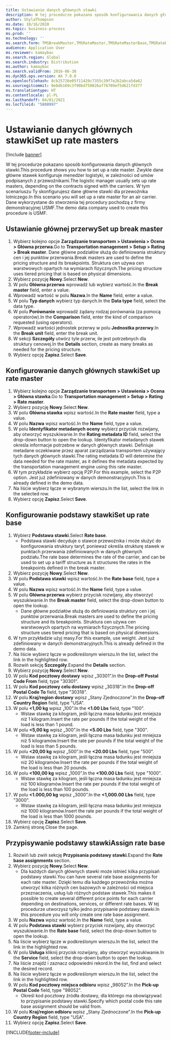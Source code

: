 ```yaml
---
title: Ustawianie danych głównych stawki
description: W tej procedurze pokazano sposób konfigurowania danych głównych stawki.
author: ShylaThompson
ms.date: 10/16/2020
ms.topic: business-process
ms.prod: ''
ms.technology: ''
ms.search.form: TMSBreakMaster,TMSRateMaster,TMSRateMasterBase,TMSRateBaseType, TMSRouteWorkbench
audience: Application User
ms.reviewer: kamaybac
ms.search.region: Global
ms.search.industry: Distribution
ms.author: kamaybac
ms.search.validFrom: 2016-06-30
ms.dyn365.ops.version: AX 7.0.0
ms.openlocfilehash: 8cb25726e05f11420c7355c39f7e262abca5da62
ms.sourcegitcommit: 0e8db169c3f90bd750826af76709ef5d621fd377
ms.translationtype: HT
ms.contentlocale: pl-PL
ms.lasthandoff: 04/01/2021
ms.locfileid: "5808997"
---
```

# <a name="set-up-rate-masters"></a><span data-ttu-id="7c5ac-103">Ustawianie danych głównych stawki</span><span class="sxs-lookup"><span data-stu-id="7c5ac-103">Set up rate masters</span></span>

[!include [banner](../../includes/banner.md)]

<span data-ttu-id="7c5ac-104">W tej procedurze pokazano sposób konfigurowania danych głównych stawki.</span><span class="sxs-lookup"><span data-stu-id="7c5ac-104">This procedure shows you how to set up a rate master.</span></span> <span data-ttu-id="7c5ac-105">Zwykle dane główne stawek konfiguruje menedżer logistyki, w zależności od umów podpisanych z przewoźnikami.</span><span class="sxs-lookup"><span data-stu-id="7c5ac-105">The logistic manager usually sets up rate masters, depending on the contracts signed with the carriers.</span></span> <span data-ttu-id="7c5ac-106">W tym scenariuszu Ty skonfigurujesz dane główne stawki dla przewoźnika lotniczego.</span><span class="sxs-lookup"><span data-stu-id="7c5ac-106">In this scenario you will set up a rate master for an air carrier.</span></span> <span data-ttu-id="7c5ac-107">Dane wykorzystane do stworzenia tej procedury pochodzą z firmy demonstracyjnej USMF.</span><span class="sxs-lookup"><span data-stu-id="7c5ac-107">The demo data company used to create this procedure is USMF.</span></span>

## <a name="set-up-break-master"></a><span data-ttu-id="7c5ac-108">Ustawianie głównej przerwy</span><span class="sxs-lookup"><span data-stu-id="7c5ac-108">Set up break master</span></span>

1. <span data-ttu-id="7c5ac-109">Wybierz kolejno opcje **Zarządzanie transportem > Ustawienia > Ocena > Główna przerwa**.</span><span class="sxs-lookup"><span data-stu-id="7c5ac-109">Go to **Transportation management > Setup > Rating > Break master**.</span></span> <span data-ttu-id="7c5ac-110">Dane główne podziałów służą do definiowania struktury cen i jej punktów przerwania.</span><span class="sxs-lookup"><span data-stu-id="7c5ac-110">Break masters are used to define the pricing structure and its breakpoints.</span></span> <span data-ttu-id="7c5ac-111">Struktura cen używa cen warstwowych opartych na wymiarach fizycznych.</span><span class="sxs-lookup"><span data-stu-id="7c5ac-111">The pricing structure uses tiered pricing that is based on physical dimensions.</span></span>  
1. <span data-ttu-id="7c5ac-112">Wybierz pozycję **Nowy**.</span><span class="sxs-lookup"><span data-stu-id="7c5ac-112">Select **New**.</span></span>
1. <span data-ttu-id="7c5ac-113">W polu **Główna przerwa** wprowadź lub wybierz wartość.</span><span class="sxs-lookup"><span data-stu-id="7c5ac-113">In the **Break master** field, enter a value.</span></span>
1. <span data-ttu-id="7c5ac-114">Wprowadź wartość w polu **Nazwa**.</span><span class="sxs-lookup"><span data-stu-id="7c5ac-114">In the **Name** field, enter a value.</span></span>
1. <span data-ttu-id="7c5ac-115">W polu **Typ danych** wybierz typ danych.</span><span class="sxs-lookup"><span data-stu-id="7c5ac-115">In the **Data type** field, select the data type.</span></span>
1. <span data-ttu-id="7c5ac-116">W polu **Porównanie** wprowadź żądany rodzaj porównania (za pomocą operatorów).</span><span class="sxs-lookup"><span data-stu-id="7c5ac-116">In the **Comparison** field, enter the kind of comparison requested (using operators).</span></span>
1. <span data-ttu-id="7c5ac-117">Wprowadź wartości jednostek przerwy w polu **Jednostka przerwy**.</span><span class="sxs-lookup"><span data-stu-id="7c5ac-117">In the **Break unit** field, enter the break unit.</span></span>
1. <span data-ttu-id="7c5ac-118">W sekcji **Szczegóły** utwórz tyle przerw, ile jest potrzebnych dla struktury cenowej.</span><span class="sxs-lookup"><span data-stu-id="7c5ac-118">In the **Details** section, create as many breaks as needed for the pricing structure.</span></span>
1. <span data-ttu-id="7c5ac-119">Wybierz opcję **Zapisz**.</span><span class="sxs-lookup"><span data-stu-id="7c5ac-119">Select **Save**.</span></span>

## <a name="set-up-rate-master"></a><span data-ttu-id="7c5ac-120">Konfigurowanie danych głównych stawki</span><span class="sxs-lookup"><span data-stu-id="7c5ac-120">Set up rate master</span></span>

1. <span data-ttu-id="7c5ac-121">Wybierz kolejno opcje **Zarządzanie transportem > Ustawienia > Ocena > Główna stawka**.</span><span class="sxs-lookup"><span data-stu-id="7c5ac-121">Go to **Transportation management > Setup > Rating > Rate master**.</span></span>
1. <span data-ttu-id="7c5ac-122">Wybierz pozycję **Nowy**.</span><span class="sxs-lookup"><span data-stu-id="7c5ac-122">Select **New**.</span></span>
1. <span data-ttu-id="7c5ac-123">W polu **Główna stawka** wpisz wartość.</span><span class="sxs-lookup"><span data-stu-id="7c5ac-123">In the **Rate master** field, type a value.</span></span>
1. <span data-ttu-id="7c5ac-124">W polu **Nazwa** wpisz wartość.</span><span class="sxs-lookup"><span data-stu-id="7c5ac-124">In the **Name** field, type a value.</span></span>
1. <span data-ttu-id="7c5ac-125">W polu **Identyfikator metadanych oceny** wybierz przycisk rozwijany, aby otworzyć wyszukiwanie.</span><span class="sxs-lookup"><span data-stu-id="7c5ac-125">In the **Rating metadata ID** field, select the drop-down button to open the lookup.</span></span> <span data-ttu-id="7c5ac-126">Identyfikator metadanych stawek określa informacje potrzebne w danych głównych stawki. Definiuje metadane oczekiwane przez aparat zarządzania transportem używający tych danych głównych stawki.</span><span class="sxs-lookup"><span data-stu-id="7c5ac-126">The rating metadata ID will determine the data needed for the rate master, as it defines the metadata expected by the transportation management engine using this rate master.</span></span>  
1. <span data-ttu-id="7c5ac-127">W tym przykładzie wybierz opcję P2P.</span><span class="sxs-lookup"><span data-stu-id="7c5ac-127">For this example, select the P2P option.</span></span> <span data-ttu-id="7c5ac-128">Jest już zdefiniowany w danych demonstracyjnych.</span><span class="sxs-lookup"><span data-stu-id="7c5ac-128">This is already defined in the demo data.</span></span>
1. <span data-ttu-id="7c5ac-129">Na liście wybierz łącze w wybranym wierszu.</span><span class="sxs-lookup"><span data-stu-id="7c5ac-129">In the list, select the link in the selected row.</span></span>
1. <span data-ttu-id="7c5ac-130">Wybierz opcję **Zapisz**.</span><span class="sxs-lookup"><span data-stu-id="7c5ac-130">Select **Save**.</span></span>

## <a name="set-up-rate-base"></a><span data-ttu-id="7c5ac-131">Konfigurowanie podstawy stawki</span><span class="sxs-lookup"><span data-stu-id="7c5ac-131">Set up rate base</span></span>

1. <span data-ttu-id="7c5ac-132">Wybierz **Podstawa stawki**.</span><span class="sxs-lookup"><span data-stu-id="7c5ac-132">Select **Rate base**.</span></span>
    * <span data-ttu-id="7c5ac-133">Podstawa stawki decyduje o stawce przewoźnika i może służyć do konfigurowania struktury taryf, ponieważ określa strukturę stawek w punktach przerwania zdefiniowanych w danych głównych podziału.</span><span class="sxs-lookup"><span data-stu-id="7c5ac-133">The rate base determines the rate of the carrier, and can be used to set up a tariff structure as it structures the rates in the breakpoints defined in the break master.</span></span>  
2. <span data-ttu-id="7c5ac-134">Wybierz pozycję **Nowy**.</span><span class="sxs-lookup"><span data-stu-id="7c5ac-134">Select **New**.</span></span>
3. <span data-ttu-id="7c5ac-135">W polu **Podstawa stawki** wpisz wartość.</span><span class="sxs-lookup"><span data-stu-id="7c5ac-135">In the **Rate base** field, type a value.</span></span>
4. <span data-ttu-id="7c5ac-136">W polu **Nazwa** wpisz wartość.</span><span class="sxs-lookup"><span data-stu-id="7c5ac-136">In the **Name** field, type a value.</span></span>
5. <span data-ttu-id="7c5ac-137">W polu **Główna przerwa** wybierz przycisk rozwijany, aby otworzyć wyszukiwanie.</span><span class="sxs-lookup"><span data-stu-id="7c5ac-137">In the **Break master** field, select the drop-down button to open the lookup.</span></span>
    * <span data-ttu-id="7c5ac-138">Dane główne podziałów służą do definiowania struktury cen i jej punktów przerwania.</span><span class="sxs-lookup"><span data-stu-id="7c5ac-138">Break masters are used to define the pricing structure and its breakpoints.</span></span> <span data-ttu-id="7c5ac-139">Struktura cen używa cen warstwowych opartych na wymiarach fizycznych.</span><span class="sxs-lookup"><span data-stu-id="7c5ac-139">The pricing structure uses tiered pricing that is based on physical dimensions.</span></span>  
6. <span data-ttu-id="7c5ac-140">W tym przykładzie użyj masy.</span><span class="sxs-lookup"><span data-stu-id="7c5ac-140">For this example, use weight.</span></span> <span data-ttu-id="7c5ac-141">Jest już zdefiniowany w danych demonstracyjnych.</span><span class="sxs-lookup"><span data-stu-id="7c5ac-141">This is already defined in the demo data.</span></span>
7. <span data-ttu-id="7c5ac-142">Na liście wybierz łącze w podkreślonym wierszu.</span><span class="sxs-lookup"><span data-stu-id="7c5ac-142">In the list, select the link in the highlighted row.</span></span>
8. <span data-ttu-id="7c5ac-143">Rozwiń sekcję **Szczegóły**.</span><span class="sxs-lookup"><span data-stu-id="7c5ac-143">Expand the **Details** section.</span></span>
9. <span data-ttu-id="7c5ac-144">Wybierz pozycję **Nowy**.</span><span class="sxs-lookup"><span data-stu-id="7c5ac-144">Select **New**.</span></span>
10. <span data-ttu-id="7c5ac-145">W polu **Kod pocztowy dostawy** wpisz „30301”.</span><span class="sxs-lookup"><span data-stu-id="7c5ac-145">In the **Drop-off Postal Code From** field, type "30301".</span></span>
11. <span data-ttu-id="7c5ac-146">W polu **Kod pocztowy celu dostawy** wpisz „30318”.</span><span class="sxs-lookup"><span data-stu-id="7c5ac-146">In the **Drop-off Postal Code To** field, type "30318".</span></span>
12. <span data-ttu-id="7c5ac-147">W polu **Kraj/region dostawy** wpisz „Stany Zjednoczone”.</span><span class="sxs-lookup"><span data-stu-id="7c5ac-147">In the **Drop-off Country Region** field, type "USA".</span></span>
13. <span data-ttu-id="7c5ac-148">W polu **<1,00 kg** wpisz „100”.</span><span class="sxs-lookup"><span data-stu-id="7c5ac-148">In the **<1.00 Lbs** field, type "100".</span></span>
    * <span data-ttu-id="7c5ac-149">Wstaw stawkę za kilogram, jeśli łączna masa ładunku jest mniejsza niż 1 kilogram.</span><span class="sxs-lookup"><span data-stu-id="7c5ac-149">Insert the rate per pounds if the total weight of the load is less than 1 pound.</span></span>  
14. <span data-ttu-id="7c5ac-150">W polu **<5,00 kg** wpisz „300”.</span><span class="sxs-lookup"><span data-stu-id="7c5ac-150">In the **<5.00 Lbs** field, type "300".</span></span>
    * <span data-ttu-id="7c5ac-151">Wstaw stawkę za kilogram, jeśli łączna masa ładunku jest mniejsza niż 5 kilogramów.</span><span class="sxs-lookup"><span data-stu-id="7c5ac-151">Insert the rate per pounds if the total weight of the load is less than 5 pounds.</span></span>  
15. <span data-ttu-id="7c5ac-152">W polu **<20,00 kg** wpisz „500”.</span><span class="sxs-lookup"><span data-stu-id="7c5ac-152">In the **<20.00 Lbs** field, type "500".</span></span>
    * <span data-ttu-id="7c5ac-153">Wstaw stawkę za kilogram, jeśli łączna masa ładunku jest mniejsza niż 20 kilogramów.</span><span class="sxs-lookup"><span data-stu-id="7c5ac-153">Insert the rate per pounds if the total weight of the load is less than 20 pounds.</span></span>  
16. <span data-ttu-id="7c5ac-154">W polu **<100,00 kg** wpisz „1000”.</span><span class="sxs-lookup"><span data-stu-id="7c5ac-154">In the **<100.00 Lbs** field, type "1000".</span></span>
    * <span data-ttu-id="7c5ac-155">Wstaw stawkę za kilogram, jeśli łączna masa ładunku jest mniejsza niż 100 kilogramów.</span><span class="sxs-lookup"><span data-stu-id="7c5ac-155">Insert the rate per pounds if the total weight of the load is less than 100 pounds.</span></span>  
17. <span data-ttu-id="7c5ac-156">W polu **<1.000,00 kg** wpisz „3000”.</span><span class="sxs-lookup"><span data-stu-id="7c5ac-156">In the **<1,000.00 Lbs** field, type "3000".</span></span>
    * <span data-ttu-id="7c5ac-157">Wstaw stawkę za kilogram, jeśli łączna masa ładunku jest mniejsza niż 1000 kilogramów.</span><span class="sxs-lookup"><span data-stu-id="7c5ac-157">Insert the rate per pounds if the total weight of the load is less than 1000 pounds.</span></span>  
18. <span data-ttu-id="7c5ac-158">Wybierz opcję **Zapisz**.</span><span class="sxs-lookup"><span data-stu-id="7c5ac-158">Select **Save**.</span></span>
19. <span data-ttu-id="7c5ac-159">Zamknij stronę.</span><span class="sxs-lookup"><span data-stu-id="7c5ac-159">Close the page.</span></span>

## <a name="assign-rate-base"></a><span data-ttu-id="7c5ac-160">Przypisywanie podstawy stawki</span><span class="sxs-lookup"><span data-stu-id="7c5ac-160">Assign rate base</span></span>

1. <span data-ttu-id="7c5ac-161">Rozwiń lub zwiń sekcję **Przypisania podstawy stawki**.</span><span class="sxs-lookup"><span data-stu-id="7c5ac-161">Expand the **Rate base assignments** section.</span></span>
2. <span data-ttu-id="7c5ac-162">Wybierz pozycję **Nowy**.</span><span class="sxs-lookup"><span data-stu-id="7c5ac-162">Select **New**.</span></span>
    * <span data-ttu-id="7c5ac-163">Dla każdych danych głównych stawki może istnieć kilka przypisań podstawy stawki.</span><span class="sxs-lookup"><span data-stu-id="7c5ac-163">You can have several rate base assignments for each rate master.</span></span> <span data-ttu-id="7c5ac-164">Dzięki temu dla każdego przewoźnika można utworzyć kilka różnych cen bazowych w zależności od miejsca przeznaczenia, usług lub różnych podstaw stawek.</span><span class="sxs-lookup"><span data-stu-id="7c5ac-164">This makes it possible to create several different price points for each carrier depending on destinations, services, or different rate bases.</span></span> <span data-ttu-id="7c5ac-165">W tej procedurze utworzysz tylko jedno przypisanie podstawy stawki.</span><span class="sxs-lookup"><span data-stu-id="7c5ac-165">In this procedure you will only create one rate base assignment.</span></span>  
3. <span data-ttu-id="7c5ac-166">W polu **Nazwa** wpisz wartość.</span><span class="sxs-lookup"><span data-stu-id="7c5ac-166">In the **Name** field, type a value.</span></span>
4. <span data-ttu-id="7c5ac-167">W polu **Podstawa stawki** wybierz przycisk rozwijany, aby otworzyć wyszukiwanie.</span><span class="sxs-lookup"><span data-stu-id="7c5ac-167">In the **Rate base** field, select the drop-down button to open the lookup.</span></span>
5. <span data-ttu-id="7c5ac-168">Na liście wybierz łącze w podkreślonym wierszu.</span><span class="sxs-lookup"><span data-stu-id="7c5ac-168">In the list, select the link in the highlighted row.</span></span>
6. <span data-ttu-id="7c5ac-169">W polu **Usługa** kliknij przycisk rozwijany, aby otworzyć wyszukiwanie.</span><span class="sxs-lookup"><span data-stu-id="7c5ac-169">In the **Service** field, select the drop-down button to open the lookup.</span></span>
7. <span data-ttu-id="7c5ac-170">Na liście znajdź i zaznacz odpowiedni rekord.</span><span class="sxs-lookup"><span data-stu-id="7c5ac-170">In the list, find and select the desired record.</span></span>
8. <span data-ttu-id="7c5ac-171">Na liście wybierz łącze w podkreślonym wierszu.</span><span class="sxs-lookup"><span data-stu-id="7c5ac-171">In the list, select the link in the highlighted row.</span></span>
9. <span data-ttu-id="7c5ac-172">W polu **Kod pocztowy miejsca odbioru** wpisz „98052”.</span><span class="sxs-lookup"><span data-stu-id="7c5ac-172">In the **Pick-up Postal Code** field, type "98052".</span></span>
    * <span data-ttu-id="7c5ac-173">Określ kod pocztowy źródła dostawy, dla którego ma obowiązywać to przypisanie podstawy stawki.</span><span class="sxs-lookup"><span data-stu-id="7c5ac-173">Specify which postal code this rate base assignment should be valid from.</span></span>
10. <span data-ttu-id="7c5ac-174">W polu **Kraj/region odbioru** wpisz „Stany Zjednoczone”.</span><span class="sxs-lookup"><span data-stu-id="7c5ac-174">In the **Pick-up Country Region** field, type "USA".</span></span>
11. <span data-ttu-id="7c5ac-175">Wybierz opcję **Zapisz**.</span><span class="sxs-lookup"><span data-stu-id="7c5ac-175">Select **Save**.</span></span>


[!INCLUDE[footer-include](../../../includes/footer-banner.md)]